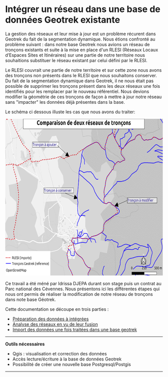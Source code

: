 
# Intégrer un réseau dans une base de données Geotrek existante

La gestion des réseaux et leur mise à jour est un problème récurent dans Geotrek du fait de la segmentation dynamique. Nous étions confronté au problème suivant : dans notre base Geotrek nous avions un réseau de tronçons existants et suite à la mise en place d'un RLESI (Réseaux Locaux d’Espaces Sites et Itinéraires) sur une partie de notre territoire nous souhaitions substituer le réseau existant par celui défini par le RLESI.

Le RLESI couvrait une partie de notre territoire et sur cette zone nous avons des tronçons non présents dans le RLESI que nous souhaitons conserver. Du fait de la segmentation dynamique dans Geotrek, il ne nous était pas possible de supprimer les tronçons présent dans les deux réseaux une fois identifiés pour les remplacer par le nouveau référentiel. Nous devions modifier la géométrie de ces tronçons de façon à mettre à jour notre réseau sans "impacter" les données déjà présentes dans la base.

Le schéma ci dessous illuste les cas que nous avons du traiter:

<p align="center">
     <img src="img/comparaison_rlesi_troncons.png" height="500">
</p>

Ce travail a été méné par Idrissa DJEPA durant son stage puis un contrat au Parc national des Cévennes. Nous présentons ici les différentes étapes qui nous ont permis de réaliser la modification de notre réseau de tronçons dans note base Géotrek.

Cette documentation se découpe en trois parties :
 - [Préparation des données à intégrées](preparation_donnees.md)
 - [Analyse des réseaux en vu de leur fusion](agregation_reseaux.md)
 - [Import des données une fois traitées dans une base geotrek](import_donnees_geotrek.md)


---
**Outils nécessaires**

  * Qgis : visualisation et correction des données
  * Accès lecture/écriture à la base de données Geotrek
  * Possibilité de créer une nouvelle base Postgresql/Postgis

---
